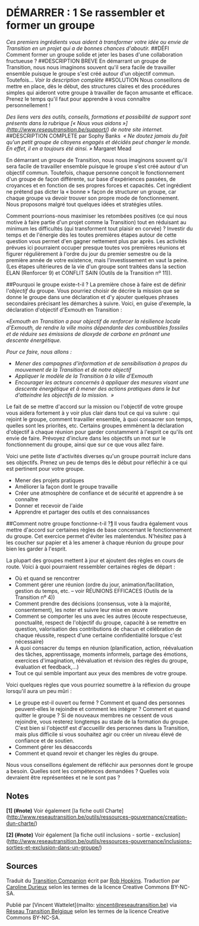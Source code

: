 # DÉMARRER : 1 Se rassembler et former un groupe
*Ces premiers ingrédients vous aident à transformer votre idée ou envie de Transition en un projet qui a de bonnes chances d'aboutir.* 
##DÉFI	
Comment former un groupe solide et jeter les bases d'une collaboration fructueuse ?
##DESCRIPTION BREVE
En démarrant un groupe de Transition, nous nous imaginons souvent qu'il sera facile de travailler ensemble puisque le groupe s'est créé autour d'un objectif commun. Toutefois... 
*Voir la description complète*
##SOLUTION
Nous conseillons de mettre en place, dès le début, des structures claires et des procédures simples qui aideront votre groupe à travailler de façon amusante et efficace. Prenez le temps qu'il faut pour apprendre à vous connaître personnellement !

*Des liens vers des outils, conseils, formations et possibilité de support sont présents dans la rubrique [« Nous vous aidons »] (http://www.reseautransition.be/support/) de notre site internet.* 
##DESCRIPTION COMPLETE par Sophy Banks 
*« Ne doutez jamais du fait qu'un petit groupe de citoyens engagés et décidés peut changer le monde. En effet, il en a toujours été ainsi. »* Margaret Mead

En démarrant un groupe de Transition, nous nous imaginons souvent qu'il sera facile de travailler ensemble puisque le groupe s'est créé autour d'un objectif commun. Toutefois, chaque personne conçoit le fonctionnement d'un groupe de façon différente, sur base d'expériences passées, de croyances et en fonction de ses propres forces et capacités. Cet ingrédient ne prétend pas dicter la « bonne » façon de structurer un groupe, car chaque groupe va devoir trouver son propre mode de fonctionnement. Nous proposons malgré tout quelques idées et stratégies utiles.

Comment pourrions-nous maximiser les retombées positives (ce qui nous motive à faire partie d'un projet comme la Transition) tout en réduisant au minimum les difficultés (qui transforment tout plaisir en corvée) ? Investir du temps et de l'énergie dès les toutes premières étapes autour de cette question vous permet d'en gagner nettement plus par après. Les activités prévues ici pourraient occuper presque toutes vos premières réunions et figurer régulièrement à l'ordre du jour du premier semestre ou de la première année de votre existence, mais l'investissement en vaut la peine.  (Les étapes ultérieures de la vie d'un groupe sont traitées dans la section ÉLAN (Renforcer 9) et CONFLIT SAIN (Outils de la Transition nº 11)).

##Pourquoi le groupe existe-t-il ?
La première chose à faire est de définir l'*objectif* du groupe. Vous pourriez choisir de décrire la mission que se donne le groupe dans une déclaration et d'y ajouter quelques phrases secondaires précisant les démarches à suivre. Voici, en guise d'exemple, la déclaration d'objectif d'Exmouth en Transition :

«*Exmouth en Transition a pour objectif de renforcer la résilience locale d'Exmouth, de rendre la ville moins dépendante des combustibles fossiles et de réduire ses émissions de dioxyde de carbone en prônant une descente énergétique.* 

*Pour ce faire, nous allons :*
- *Mener des campagnes d'information et de sensibilisation à propos du mouvement de la Transition et de notre objectif*
- *Appliquer le modèle de la Transition à la ville d'Exmouth*
- *Encourager les acteurs concernés à appliquer des mesures visant une descente énergétique et à mener des actions pratiques dans le but d'atteindre les objectifs de la mission.  »*

Le fait de se mettre d'accord sur la mission ou l'objectif de votre groupe vous aidera fortement à y voir plus clair dans tout ce qui va suivre : qui rejoint le groupe, comment travailler ensemble, à quoi consacrer son temps, quelles sont les priorités, etc. Certains groupes emmènent la déclaration d'objectif à chaque réunion pour garder constamment à l'esprit ce qu'ils ont envie de faire. Prévoyez d'inclure dans les objectifs un mot sur le fonctionnement du groupe, ainsi que sur ce que vous allez faire. 

Voici une petite liste d'activités diverses qu'un groupe pourrait inclure dans ses objectifs. Prenez un peu de temps dès le début pour réfléchir à ce qui est pertinent pour votre groupe.

- Mener des projets pratiques
- Améliorer la façon dont le groupe travaille
- Créer une atmosphère de confiance et de sécurité et apprendre à se connaître
- Donner et recevoir de l'aide
- Apprendre et partager des outils et des connaissances

##Comment notre groupe fonctionne-t-il ?**[1](#note)**
Il vous faudra également vous mettre d'accord sur certaines règles de base concernant le fonctionnement du groupe. Cet exercice permet d'éviter les malentendus. N'hésitez pas à les coucher sur papier et à les amener à chaque réunion du groupe pour bien les garder à l'esprit. 

La plupart des groupes mettent à jour et ajoutent des règles en cours de route. Voici à quoi pourraient ressembler certaines règles de départ :

- Où et quand se rencontrer
- Comment gérer une réunion (ordre du jour, animation/facilitation, gestion du temps, etc. – voir RÉUNIONS EFFICACES (Outils de la Transition nº 4))
- Comment prendre des décisions (consensus, vote à la majorité, consentement), les noter et suivre leur mise en œuvre
- Comment se comporter les uns avec les autres (écoute respectueuse, ponctualité, respect de l'objectif du groupe, capacité à se remettre en question, valorisation des contributions de chacun et célébration de chaque réussite, respect d'une certaine confidentialité lorsque c'est nécessaire)
- À quoi consacrer du temps en réunion (planification, action, réévaluation des tâches, apprentissage, moments informels, partage des émotions, exercices d'imagination, réévaluation et révision des règles du groupe, évaluation et feedback,...)
- Tout ce qui semble important aux yeux des membres de votre groupe.

Voici quelques règles que vous pourriez soumettre à la réflexion du groupe lorsqu'il aura un peu mûri :

- Le groupe est-il ouvert ou fermé ? Comment et quand des personnes peuvent-elles le rejoindre et comment les intégrer ? Comment et quand quitter le groupe ? Si de nouveaux membres ne cessent de vous rejoindre, vous resterez longtemps au stade de la formation du groupe. C'est bien si l'objectif est d'accueillir des personnes dans la Transition, mais plus difficile si vous souhaitez agir ou créer un niveau élevé de confiance et de soutien. 
- Comment gérer les désaccords
- Comment et quand revoir et changer les règles du groupe.

Nous vous conseillons également de réfléchir aux personnes dont le groupe a besoin. Quelles sont les compétences demandées ? Quelles voix devraient être représentées et ne le sont pas ?

## Notes
**[1] (#note)** Voir également [la fiche outil Charte] (http://www.reseautransition.be/outils/ressources-gouvernance/creation-dun-charte/)

**[2] (#note)** Voir également [la fiche outil inclusions - sortie - exclusion] (http://www.reseautransition.be/outils/ressources-gouvernance/inclusions-sorties-et-exclusion-dans-un-groupe/)

## Sources
Traduit du [Transition Companion](https://www.transitionnetwork.org/transition-companion) écrit par [Rob Hopkins](https://www.transitionnetwork.org/about/people/staff-and-key-contributors). Traduction par [Caroline Durieux](http://www.reseautransition.be/articles/author/caroline-durieux/) selon les termes de la licence Creative Commons BY-NC-SA.

Publié par [Vincent Wattelet](mailto: vincent@reseautransition.be) via [Réseau Transition Belgique](http://www.reseautransition.be/) selon les termes de la licence Creative Commons BY-NC-SA.
